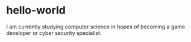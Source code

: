 # hello-world
I am currently studying computer science in hopes of becoming a game developer or cyber security specialist.
